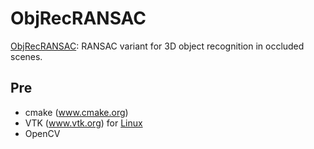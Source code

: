 
# ObjRecRANSAC
[ObjRecRANSAC](https://github.com/tum-mvp/ObjRecRANSAC): RANSAC variant for 3D object recognition in occluded scenes. 

## Pre

- cmake (www.cmake.org)
- VTK (www.vtk.org) for [Linux](https://www.vtk.org/Wiki/VTK/Building/Linux)
- OpenCV
